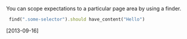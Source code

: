 You can scope expectations to a particular page area by using a finder.

```ruby
 find(".some-selector").should have_content("Hello")
 ```

[2013-09-16]
